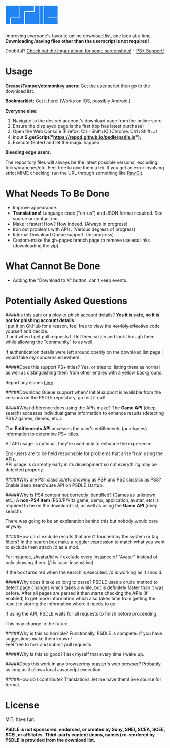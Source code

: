 ![psdle](logo/4_psdle.png?raw=true)
=====

Improving everyone's favorite online download list, one loop at a time.    
**Downloading/saving files other than the userscript is not required!**

Doubtful? [Check out the Imgur album for some screenshots!](//imgur.com/a/m5Rxw) - [PS+ Support!](//imgur.com/a/46K6L)

Usage
=====
**Grease/Tamper/etcmonkey users:** [Get the user script](//repod.github.io/psdle/psdle.user.js) then go to the download list.    

**Bookmarklet:** [Get it here!](//repod.github.io/psdle/bookmarklet.html) (Works on iOS, possibly Android.)

**Everyone else:**

1. Navigate to the desired account's download page from the online store
2. Ensure the displayed page is the first (top has latest purchase)
3. Open the Web Console (Firefox: Ctrl+Shift+K) (Chrome: Ctrl+Shift+J)
4. Input **$.getScript("https://repod.github.io/psdle/psdle.js");** 
5. Execute (Enter) and let the magic happen

**Bleeding edge users:**

The repository files will always be the latest possible versions, excluding forks/branches/etc. Feel free to give them a try.
If you get an error involving strict MIME checking, run the URL through something like [RawGit](//rawgit.com/).

What Needs To Be Done
=====
* Improve appearance.
* **Translations!** Language code ("en-us") and JSON format required. See source or contact me.
* Make it faster! How? How indeed. (Always in progress)
* Iron out problems with APIs. (Various degress of progress)
* Internal Download Queue support. (In-progress)
* Custom-make the gh-pages branch page to remove useless links (downloading the zip).

What Cannot Be Done
=====
* Adding the "Download to X" button, can't keep events.

Potentially Asked Questions
=====
#####Is this safe or a ploy to phish account details?
**Yes it is safe, no it is not for phishing account details.**    
I put it on GitHub for a reason, feel free to view the ~~horribly effective~~ code yourself and decide.    
If and when I get pull requests I'll let them sizzle and look through them while allowing the "community" to as well.

If authentication details were left around openly on the download list page I would take my concerns elsewhere.

#####Does this support PS+ titles?
Yes, or tries to, listing them as normal as well as distinguishing them from other entries with a yellow background.

Report any issues [here](//github.com/RePod/psdle/issues/3).

#####Download Queue support when?
Initial support is available from the versions on the PSDLE repository, go test it out!

#####What difference does using the APIs make?
The **Game API** (deep search) accesses individual game information to enhance results (detecting PS1/2 games, demos, etc.).

The **Entitlements API** accesses the user's entitlements (purchases) information to determine PS+ titles.

All API usage is optional, they're used only to enhance the experience 

End-users are to be held responsible for problems that arise from using the APIs.    
API usage is currently early in its development so not everything may be detected properly.

#####Why are PS1 classics/etc showing as PSP and PS2 classics as PS3?
Enable deep search/use API on PSDLE startup.

#####Why is PS4 content not correctly identified? (Games as unknown, etc.)
A **non-PS4 item** (PS3/P/Vita game, demo, application, avatar, etc) is required to be on the download list, as well as using the **Game API** (deep search).

There was going to be an explanation behind this but nobody would care anyway.

#####How can I exclude results that aren't touched by the system or tag filters?
In the search box make a regular expression to match what you want to exclude then attach /d as a mod.

For instance, /Avatar/id will exclude every instance of "Avatar" instead of only showing them. (/i is case-insensitive)

If the box turns red when the search is executed, /d is working as it should.

#####Why does it take so long to parse?
PSDLE uses a crude method to detect page changes which takes a while, but is definitely faster than it was before. After all pages are parsed it then starts checking the APIs (if enabled) to get more information which also takes time from getting the result to storing the information where it needs to go.

If using the API, PSDLE waits for all requests to finish before proceeding.

This may change in the future.

#####Why is this so horrible?
Functionally, PSDLE is complete. If you have suggestions make them known!    
Feel free to fork and submit pull requests.

#####Why is this so good?
I ask myself that every time I wake up.

#####Does this work in any browser/my toaster's web browser?
Probably, as long as it allows local Javascript execution.

#####How do I contribute?
Translations, let me have them! See source for format.

License
=====
MIT, have fun.

**PSDLE is not sponsored, endorsed, or created by Sony, SNEI, SCEA, SCEE, SCEI, or affiliates.**
**Third-party content (icons, names) re-rendered by PSDLE is provided from the download list.**

